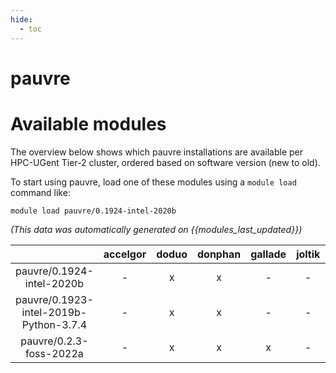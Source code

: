 ```yaml
---
hide:
  - toc
---
```


pauvre
======

# Available modules


The overview below shows which pauvre installations are available per HPC-UGent Tier-2 cluster, ordered based on software version (new to old).

To start using pauvre, load one of these modules using a `module load` command like:

```shell
module load pauvre/0.1924-intel-2020b
```

*(This data was automatically generated on {{modules_last_updated}})*  

| |accelgor|doduo|donphan|gallade|joltik|shinx|
| :---: | :---: | :---: | :---: | :---: | :---: | :---: |
|pauvre/0.1924-intel-2020b|-|x|x|-|-|-|
|pauvre/0.1923-intel-2019b-Python-3.7.4|-|x|x|-|-|-|
|pauvre/0.2.3-foss-2022a|-|x|x|x|-|-|
